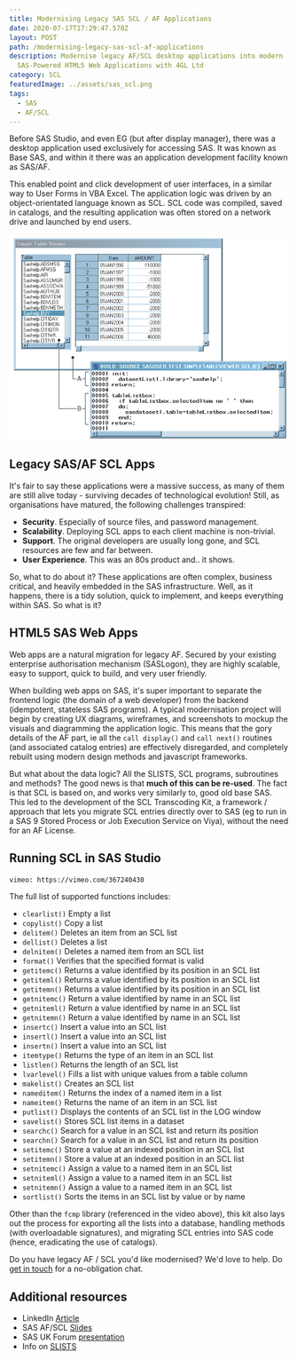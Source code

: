 ```yaml
---
title: Modernising Legacy SAS SCL / AF Applications
date: 2020-07-17T17:29:47.570Z
layout: POST
path: /modernising-legacy-sas-scl-af-applications
description: Modernise legacy AF/SCL desktop applications into modern
  SAS-Powered HTML5 Web Applications with 4GL Ltd
category: SCL
featuredImage: ../assets/sas_scl.png
tags:
  - SAS
  - AF/SCL
---
```


Before SAS Studio, and even EG (but after display manager), there was a desktop application used exclusively for accessing SAS. It was known as Base SAS, and within it there was an application development facility known as SAS/AF.

This enabled point and click development of user interfaces, in a similar way to User Forms in VBA Excel. The application logic was driven by an object-orientated language known as SCL. SCL code was compiled, saved in catalogs, and the resulting application was often stored on a network drive and launched by end users.

![SAS AF SCL](../assets/sas_scl.png)

## Legacy SAS/AF SCL Apps

It's fair to say these applications were a massive success, as many of them are still alive today - surviving decades of technological evolution! Still, as organisations have matured, the following challenges transpired:

- **Security**. Especially of source files, and password management.
- **Scalability**. Deploying SCL apps to each client machine is non-trivial.
- **Support**. The original developers are usually long gone, and SCL resources are few and far between.
- **User Experience**. This was an 80s product and.. it shows.

So, what to do about it? These applications are often complex, business critical, and heavily embedded in the SAS infrastructure. Well, as it happens, there is a tidy solution, quick to implement, and keeps everything within SAS. So what is it?

## HTML5 SAS Web Apps

Web apps are a natural migration for legacy AF. Secured by your existing enterprise authorisation mechanism (SASLogon), they are highly scalable, easy to support, quick to build, and very user friendly.

When building web apps on SAS, it's super important to separate the frontend logic (the domain of a web developer) from the backend (idempotent, stateless SAS programs). A typical modernisation project will begin by creating UX diagrams, wireframes, and screenshots to mockup the visuals and diagramming the application logic. This means that the gory details of the AF part, ie all the `call display()` and `call next()` routines (and associated catalog entries) are effectively disregarded, and completely rebuilt using modern design methods and javascript frameworks.

But what about the data logic? All the SLISTS, SCL programs, subroutines and methods? The good news is that **much of this can be re-used**. The fact is that SCL is based on, and works very similarly to, good old base SAS. This led to the development of the SCL Transcoding Kit, a framework / approach that lets you migrate SCL entries directly over to SAS (eg to run in a SAS 9 Stored Process or Job Execution Service on Viya), without the need for an AF License.

## Running SCL in SAS Studio

`vimeo: https://vimeo.com/367240430`

The full list of supported functions includes:

- `clearlist()` Empty a list
- `copylist()` Copy a list
- `delitem()` Deletes an item from an SCL list
- `dellist()` Deletes a list
- `delnitem()` Deletes a named item from an SCL list
- `format()` Verifies that the specified format is valid
- `getitemc()` Returns a value identified by its position in an SCL list
- `getiteml()` Returns a value identified by its position in an SCL list
- `getitemn()` Returns a value identified by its position in an SCL list
- `getnitemc()` Return a value identified by name in an SCL list
- `getniteml()` Return a value identified by name in an SCL list
- `getnitemn()` Return a value identified by name in an SCL list
- `insertc()` Insert a value into an SCL list
- `insertl()` Insert a value into an SCL list
- `insertn()` Insert a value into an SCL list
- `itemtype()` Returns the type of an item in an SCL list
- `listlen()` Returns the length of an SCL list
- `lvarlevel()` Fills a list with unique values from a table column
- `makelist()` Creates an SCL list
- `nameditem()` Returns the index of a named item in a list
- `nameitem()` Returns the name of an item in an SCL list
- `putlist()` Displays the contents of an SCL list in the LOG window
- `savelist()` Stores SCL list items in a dataset
- `searchc()` Search for a value in an SCL list and return its position
- `searchn()` Search for a value in an SCL list and return its position
- `setitemc()` Store a value at an indexed position in an SCL list
- `setitemn()` Store a value at an indexed position in an SCL list
- `setnitemc()` Assign a value to a named item in an SCL list
- `setniteml()` Assign a value to a named item in an SCL list
- `setnitemn()` Assign a value to a named item in an SCL list
- `sortlist()` Sorts the items in an SCL list by value or by name

Other than the `fcmp` library (referenced in the video above), this kit also lays out the process for exporting all the lists into a database, handling methods (with overloadable signatures), and migrating SCL entries into SAS code (hence, eradicating the use of catalogs).

Do you have legacy AF / SCL you'd like modernised? We'd love to help. Do [get in touch](https://sasapps.io/contact-us) for a no-obligation chat.

## Additional resources

- LinkedIn [Article](https://www.linkedin.com/pulse/easy-af-scl-modernisation-html5-sas-allan-bowe)
- SAS AF/SCL [Slides](https://slides.sasjs.io/af-scl/)
- SAS UK Forum [presentation](https://drive.google.com/file/d/1RMLxFccaXYh35IGnbcFjISFmZUIdetUO/view)
- Info on [SLISTS](https://www.rawsas.com/slists-scl-lists-an-overview)
